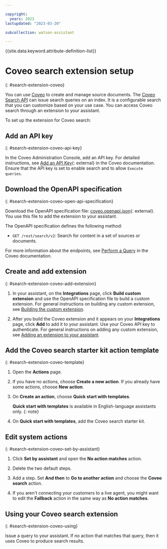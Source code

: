 ```yaml
---

copyright:
  years: 2023
lastupdated: "2023-03-20"

subcollection: watson-assistant

---
```


{{site.data.keyword.attribute-definition-list}}

# Coveo search extension setup
{: #search-extension-coveo}

You can use [Coveo](https://www.coveo.com) to create and manage source documents. The [Coveo Search API](https://docs.coveo.com/en/52/build-a-search-ui/use-the-search-api) can issue search queries on an index. It is a configurable search that you can customize based on your use case. You can access Coveo search through an extension to your assistant.

To set up the extension for Coveo search:

## Add an API key
{: #search-extension-coveo-api-key}

In the Coveo Administration Console, add an API key. For detailed instructions, see [Add an API Key](https://docs.coveo.com/en/1718/manage-an-organization/manage-api-keys#add-an-api-key){: external} in the Coveo documentation. Ensure that the API key is set to enable search and to allow `Execute queries`. 

## Download the OpenAPI specification
{: #search-extension-coveo-open-api-specification}

Download the OpenAPI specification file: [coveo.openapi.json](https://github.com/watson-developer-cloud/assistant-toolkit/blob/master/integrations/extensions/starter-kits/coveo/coveo.openapi.json){: external}. You use this file to add the extension to your assistant.

The OpenAPI specification defines the following method:

- `GET /rest/search/v2`: Search for content in a set of sources or documents.

For more information about the endpoints, see [Perform a Query](https://docs.coveo.com/en/1445/build-a-search-ui/perform-a-query) in the Coveo documentation.

## Create and add extension
{: #search-extension-coveo-add-extension}

1.  In your assistant, on the **Integrations** page, click **Build custom extension** and use the OpenAPI specification file to build a custom extension. For general instructions on building any custom extension, see [Building the custom extension](/docs/watson-assistant?topic=watson-assistant-build-custom-extension#building-the-custom-extension).

1. After you build the Coveo extension and it appears on your **Integrations** page, click **Add** to add it to your assistant. Use your Coveo API key to authenticate. For general instructions on adding any custom extension, see [Adding an extension to your assistant](/docs/watson-assistant?topic=watson-assistant-add-custom-extension).

## Add the Coveo search starter kit action template
{: #search-extension-coveo-template}

1. Open the **Actions** page.

1. If you have no actions, choose **Create a new action**. If you already have some actions, choose **New action**.

1. On **Create an action**, choose **Quick start with templates**.

   **Quick start with templates** is available in English-language assistants only.
   {: note}

1. On **Quick start with templates**, add the Coveo search starter kit.

## Edit system actions
{: #search-extension-coveo-set-by-assistant}

1. Click **Set by assistant** and open the **No action matches** action.

1. Delete the two default steps.  

1. Add a step. Set **And then** to **Go to another action** and choose the **Coveo search** action.

1. If you aren't connecting your customers to a live agent, you might want to edit the **Fallback** action in the same way as **No action matches**.

## Using your Coveo search extension
{: #search-extension-coveo-using}

Issue a query to your assistant. If no action that matches that query, then it uses Coveo to produce search results.
